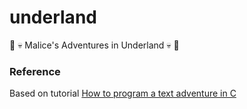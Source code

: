 # underland
:cupcake: :skull: Malice's Adventures in Underland :skull: :cupcake:

### Reference
Based on tutorial [How to program a text adventure in C](https://helderman.github.io/htpataic/htpataic01.html)
